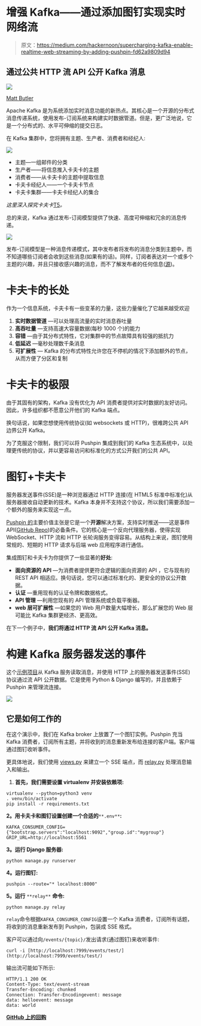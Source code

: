 # 增强 Kafka——通过添加图钉实现实时网络流

> 原文：<https://medium.com/hackernoon/supercharging-kafka-enable-realtime-web-streaming-by-adding-pushpin-fd62a9809d94>

## 通过公共 HTTP 流 API 公开 Kafka 消息

![](img/778df1fbfca4c7f3d0c1d403aefb512c.png)

[Matt Butler](http://butlerm.tumblr.com/post/131710073935/connecting-networks)

Apache Kafka 是为系统添加实时消息功能的新热点。其核心是一个开源的分布式消息传递系统，使用发布-订阅系统来构建实时数据管道。但是，更广泛地说，它是一个分布式的、水平可伸缩的提交日志。

在 Kafka 集群中，您将拥有主题、生产者、消费者和经纪人:

![](img/2dfb21ec61d26012c0cfacba89d72115.png)

*   主题—一组邮件的分类
*   生产者——将信息推入卡夫卡的主题
*   消费者——从卡夫卡的主题中提取信息
*   卡夫卡经纪人——一个卡夫卡节点
*   卡夫卡集群——卡夫卡经纪人的集合

*这里深入探究卡夫卡*[T5](https://sookocheff.com/post/kafka/kafka-in-a-nutshell/)*。*

总的来说，Kafka 通过发布-订阅模型提供了快速、高度可伸缩和冗余的消息传递。

![](img/1e54caabbfcdf4014f105d6051a7fa43.png)

发布-订阅模型是一种消息传递模式，其中发布者将发布的消息分类到主题中，而不知道哪些订阅者会收到这些消息(如果有的话)。同样，订阅者表达对一个或多个主题的兴趣，并且只接收感兴趣的消息，而不了解发布者的任何信息([源](https://en.wikipedia.org/wiki/Publish%E2%80%93subscribe_pattern))。

# 卡夫卡的长处

作为一个信息系统，卡夫卡有一些变革的力量，这些力量催化了它越来越受欢迎

1.  **实时数据管道** —可以处理高流量的实时消息吞吐量
2.  **高吞吐量** —支持高速大容量数据(每秒 1000 个)的能力
3.  **容错** —由于其分布式特性，它对集群中的节点故障具有较强的抵抗力
4.  **低延迟** —毫秒处理数千条消息
5.  **可扩展性** — Kafka 的分布式特性允许您在不停机的情况下添加额外的节点，从而方便了分区和复制

# 卡夫卡的极限

由于其固有的架构，Kafka 没有优化为 API 消费者提供对实时数据的友好访问。因此，许多组织都不愿意公开他们的 Kafka 端点。

换句话说，如果您想使用传统协议(如 websockets 或 HTTP)，很难跨公共 API 边界公开 Kafka。

为了克服这个限制，我们可以将 Pushpin 集成到我们的 Kafka 生态系统中，以处理更传统的协议，并以更容易访问和标准化的方式公开我们的公共 API。

# 图钉+卡夫卡

服务器发送事件(SSE)是一种浏览器通过 HTTP 连接(在 HTML5 标准中标准化)从服务器接收自动更新的技术。Kafka 本身并不支持这个协议，所以我们需要添加一个额外的服务来实现这一点。

[Pushpin 的](http://pushpin.org/)主要价值主张是它是一个**开源**解决方案，支持实时推送——这是事件 API([GitHub Repo](https://github.com/fanout/pushpin))的必备条件。它的核心是一个反向代理服务器，使得实现 WebSocket、HTTP 流和 HTTP 长轮询服务变得容易。从结构上来说，图钉使用常规的、短期的 HTTP 请求与后端 web 应用程序进行通信。

集成图钉和卡夫卡为你提供了一些显著的**好处**:

*   **面向资源的 API** —为消费者提供更符合逻辑的面向资源的 API ，它与现有的 REST API 相适应。换句话说，您可以通过标准化的、更安全的协议公开数据。
*   **认证** —重用现有的认证令牌和数据格式。
*   **API 管理** —利用您现有的 API 管理系统或负载平衡器。
*   **web 层可扩展性** —如果您的 Web 用户数量大幅增长，那么扩展您的 Web 层可能比 Kafka 集群更经济、更高效。

在下一个例子中，**我们将通过 HTTP 流 API 公开 Kafka 消息。**

# 构建 Kafka 服务器发送的事件

这个[示例项目](https://github.com/fanout/kafka-sse-example)从 Kafka 服务读取消息，并使用 HTTP 上的服务器发送事件(SSE)协议通过流 API 公开数据。它是使用 Python & Django 编写的，并且依赖于 Pushpin 来管理流连接。

![](img/34eb92af6baa55dcaf02b69a9b58b485.png)

## 它是如何工作的

在这个演示中，我们在 Kafka broker 上放置了一个图钉实例。Pushpin 充当 Kafka 消费者，订阅所有主题，并将收到的消息重新发布给连接的客户端。客户端通过图钉收听事件。

更具体地说，我们使用 [views.py](https://github.com/fanout/kafka-sse-example/blob/master/kafka_events/views.py) 来建立一个 SSE 端点，而 [relay.py](https://github.com/fanout/kafka-sse-example/blob/master/kafka_events/management/commands/relay.py) 处理消息输入和输出。

1.  **首先，我们需要设置 virtualenv 并安装依赖项:**

```
virtualenv --python=python3 venv
. venv/bin/activate
pip install -r requirements.txt
```

**2。用卡夫卡和图钉设置创建一个合适的**`**.env**`**:**

```
KAFKA_CONSUMER_CONFIG={"bootstrap.servers":"localhost:9092","group.id":"mygroup"}
GRIP_URL=http://localhost:5561
```

**3。运行 Django 服务器:**

```
python manage.py runserver
```

**4。运行图钉:**

```
pushpin --route="* localhost:8000"
```

**5。运行** `**relay**` **命令:**

```
python manage.py relay
```

`relay`命令根据`KAFKA_CONSUMER_CONFIG`设置一个 Kafka 消费者，订阅所有话题，将收到的消息重新发布到 Pushpin，包装成 SSE 格式。

客户可以通过向`/events/{topic}/`发出请求(通过图钉)来收听事件:

```
curl -i [http://localhost:7999/events/test/](http://localhost:7999/events/test/)
```

输出流可能如下所示:

```
HTTP/1.1 200 OK
Content-Type: text/event-stream
Transfer-Encoding: chunked
Connection: Transfer-Encodingevent: message
data: helloevent: message
data: world
```

[**GitHub 上的回购**](https://github.com/fanout/kafka-sse-example)